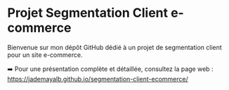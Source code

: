 # Projet Segmentation Client e-commerce

Bienvenue sur mon dépôt GitHub dédié à un projet de segmentation client pour un site e-commerce.

➡️ Pour une présentation complète et détaillée, consultez la page web :  https://jademayalb.github.io/segmentation-client-ecommerce/
